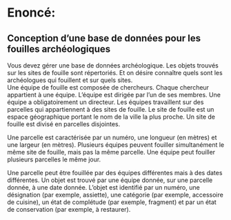 # Enoncé:  
## Conception d’une base de données pour les fouilles archéologiques  

Vous devez gérer une base de données archéologique. Les objets trouvés sur les sites de fouille sont 
répertoriés. Et on désire connaître quels sont les archéologues qui fouillent et sur quels sites.  
Une équipe de fouille est composée de chercheurs. Chaque chercheur appartient à une équipe. 
L’équipe est dirigée par l’un de ses membres. Une équipe a obligatoirement un directeur.
Les équipes travaillent sur des parcelles qui appartiennent à des sites de fouille. Le site de fouille est 
un espace géographique portant le nom de la ville la plus proche. Un site de fouille est divisé en 
parcelles disjointes.  

Une parcelle est caractérisée par un numéro, une longueur (en mètres) et une largeur (en mètres).
Plusieurs équipes peuvent fouiller simultanément le même site de fouille, mais pas la même parcelle. 
Une équipe peut fouiller plusieurs parcelles le même jour.  

Une parcelle peut être fouillée par des équipes différentes mais à des dates différentes.
Un objet est trouvé par une équipe donnée, sur une parcelle donnée, à une date donnée. L’objet est 
identifié par un numéro, une désignation (par exemple, assiette), une catégorie (par exemple, 
accessoire de cuisine), un état de complétude (par exemple, fragment) et par un état de conservation 
(par exemple, à restaurer).  
